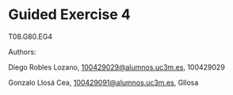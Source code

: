 # Guided Exercise 4

T08.G80.EG4

Authors:

Diego Robles Lozano, 100429029@alumnos.uc3m.es, 100429029

Gonzalo Llosá Cea, 100429091@alumnos.uc3m.es, Gllosa
